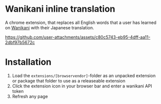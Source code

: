 # Wanikani inline translation

A chrome extension, that replaces all English words that a user has learned on [Wanikani](https://www.wanikani.com) with their Japanese translation.

https://github.com/user-attachments/assets/c80c5743-eb95-4dff-aa11-2dbf97b5672c

# Installation

1. Load the `extensions/[browservendor]`-folder as an unpacked extension or package that folder to use as a releaseable extension
2. Click the extension icon in your browser bar and enter a wanikani API token
3. Refresh any page
